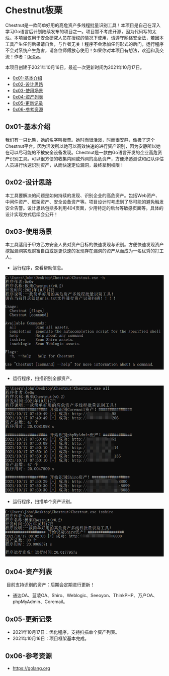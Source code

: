 # Chestnut板栗

Chestnut是一款简单好用的高危资产多线程批量识别工具！本项目是自己在深入学习Go语言后计划陆续发布的项目之一。项目暂不考虑开源，因为代码写的太烂。本项目仅用于安全研究人员在授权的情况下使用，请遵守网络安全法，若因本工具产生任何后果请自负，与作者无关！程序不会添加任何形式的后门，运行程序不会对系统产生危害，请各位师傅放心使用！如果你对本项目有想法，欢迎和我交流！作者：[0e0w](https://github.com/0e0w/Chestnut)。

本项目创建于2021年10月16日，最近一次更新时间为2021年10月17日。

- [0x01-基本介绍](https://github.com/0e0w/Chestnut#0x01-%E5%9F%BA%E6%9C%AC%E4%BB%8B%E7%BB%8D)
- [0x02-设计思路](https://github.com/0e0w/Chestnut#0x02-%E8%AE%BE%E8%AE%A1%E6%80%9D%E8%B7%AF)
- [0x03-使用场景](https://github.com/0e0w/Chestnut#0x03-%E4%BD%BF%E7%94%A8%E5%9C%BA%E6%99%AF)
- [0x04-资产列表](https://github.com/0e0w/Chestnut#0x04-%E8%B5%84%E4%BA%A7%E5%88%97%E8%A1%A8)
- [0x05-更新记录](https://github.com/0e0w/Chestnut#0x05-%E6%9B%B4%E6%96%B0%E8%AE%B0%E5%BD%95)
- [0x06-参考资源](https://github.com/0e0w/Chestnut#0x06-%E5%8F%82%E8%80%83%E8%B5%84%E6%BA%90)

## 0x01-基本介绍

​	我们有一只比熊，她的名字叫板栗。她时而很活泼，时而很安静，像极了这个Chestnut平台。因为活泼所以她可以高效快速的进行资产识别，因为安静所以她在可以尽可能的不被安全设备发现。Chestnut是一款由Go语言开发的企业高危资产识别工具。可以很方便的收集内网或外网的高危资产，方便渗透测试和红队评估人员进行快速识别资产，从而快速定位漏洞，最终拿到权限！

## 0x02-设计思路

​	本工具要解决的问题是如何持续的发现、识别企业的高危资产。包括Web资产、中间件资产、框架资产、安全设备资产等。项目设计时考虑到了尽可能的避免触发安全告警。设计思路包括多利用404页面，少用特定的后台等敏感页面等。具体的设计实现方式后续会公开！

## 0x03-使用场景

​	本工具适用于甲方乙方安全人员对资产目标的快速发现与识别。方便快速发现资产挖掘漏洞实现财富自由或是更快速的发现存在漏洞的资产从而成为一名优秀的打工人。

- 运行程序，查看帮助信息。

![](\Releases\1.png)

- 运行程序，扫描识别全部资产。

![](\Releases\2.png)

- 运行程序，扫描单个资产识别。

![](\Releases\3.png)

## 0x04-资产列表

​	目前支持识别的资产：后期会定期进行更新！

- 通达OA、蓝凌OA、Shiro、Weblogic、Seeoyon、ThinkPHP、万户OA、phpMyAdmin、Coremail。

## 0x05-更新记录

- 2021年10月17日：优化程序，支持扫描单个资产列表。
- 2021年10月16日：项目框架基本完成。

## 0x06-参考资源

- https://golang.org